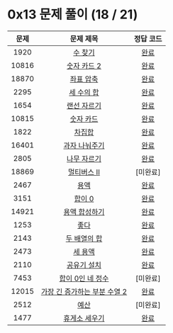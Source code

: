 # 0x13 문제 풀이 (18 / 21)

| 문제 | 문제 제목 | 정답 코드 |
| :--: | :--: | :--: |
| 1920 | [수 찾기](https://www.acmicpc.net/problem/1920) | [완료](./solutions/1920.cpp) |
| 10816 | [숫자 카드 2](https://www.acmicpc.net/problem/10816) | [완료](./solutions/10816.cpp) |
| 18870 | [좌표 압축](https://www.acmicpc.net/problem/18870) | [완료](./solutions/18870.cpp) |
| 2295 | [세 수의 합](https://www.acmicpc.net/problem/2295) | [완료](./solutions/2295.cpp) |
| 1654 | [랜선 자르기](https://www.acmicpc.net/problem/1654) | [완료](./solutions/1654.cpp) |
| 10815 | [숫자 카드](https://www.acmicpc.net/problem/10815) | [완료](./solutions/10815.cpp) |
| 1822 | [차집합](https://www.acmicpc.net/problem/1822) | [완료](./solutions/1822.cpp) |
| 16401 | [과자 나눠주기](https://www.acmicpc.net/problem/16401) | [완료](./solutions/16401.cpp) |
| 2805 | [나무 자르기](https://www.acmicpc.net/problem/2805) | [완료](./solutions/2805.cpp) |
| 18869 | [멀티버스 Ⅱ](https://www.acmicpc.net/problem/18869) | [미완료] |
| 2467 | [용액](https://www.acmicpc.net/problem/2467) | [완료](./solutions/2467.cpp) |
| 3151 | [합이 0](https://www.acmicpc.net/problem/3151) | [완료](./solutions/3151.cpp) |
| 14921 | [용액 합성하기](https://www.acmicpc.net/problem/14921) | [완료](./solutions/14921.cpp) |
| 1253 | [좋다](https://www.acmicpc.net/problem/1253) | [완료](./solutions/1253.cpp) |
| 2143 | [두 배열의 합](https://www.acmicpc.net/problem/2143) | [완료](./solutions/2143.cpp) |
| 2473 | [세 용액](https://www.acmicpc.net/problem/2473) | [완료](./solutions/2473.cpp) |
| 2110 | [공유기 설치](https://www.acmicpc.net/problem/2110) | [완료](./solutions/2110.cpp) |
| 7453 | [합이 0인 네 정수](https://www.acmicpc.net/problem/7453) | [미완료] |
| 12015 | [가장 긴 증가하는 부분 수열 2](https://www.acmicpc.net/problem/12015) | [완료](./solutions/12015.cpp) |
| 2512 | [예산](https://www.acmicpc.net/problem/2512) | [미완료] |
| 1477 | [휴게소 세우기](https://www.acmicpc.net/problem/1477) | [완료](./solutions/1477.cpp) |
